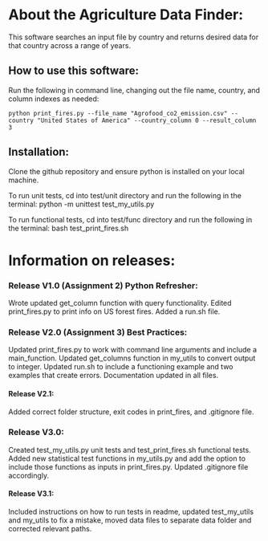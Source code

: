# About the Agriculture Data Finder:

This software searches an input file by country and returns desired data for that country across a range of years. 

## How to use this software:

Run the following in command line, changing out the file name, country, and column indexes as needed:
```
python print_fires.py --file_name "Agrofood_co2_emission.csv" --country "United States of America" --country_column 0 --result_column 3
```

## Installation:

Clone the github repository and ensure python is installed on your local machine.

To run unit tests, cd into test/unit directory and run the following in the terminal: python -m unittest test_my_utils.py

To run functional tests, cd into test/func directory and run the following in the terminal: bash test_print_fires.sh

# Information on releases:

### Release V1.0 (Assignment 2) Python Refresher:
Wrote updated get_column function with query functionality. Edited print_fires.py to print info on US forest fires. Added a run.sh file.

### Release V2.0 (Assignment 3) Best Practices:
Updated print_fires.py to work with command line arguments and include a main_function. Updated get_columns function in my_utils to convert output to integer. Updated run.sh to include a functioning example and two examples that create errors. Documentation updated in all files.

#### Release V2.1:
Added correct folder structure, exit codes in print_fires, and .gitignore file.

### Release V3.0:
Created test_my_utils.py unit tests and test_print_fires.sh functional tests. Added new statistical test functions in my_utils.py and add the option to include those functions as inputs in print_fires.py. Updated .gitignore file accordingly.

#### Release V3.1:
Included instructions on how to run tests in readme, updated test_my_utils and my_utils to fix a mistake, moved data files to separate data folder and corrected relevant paths.